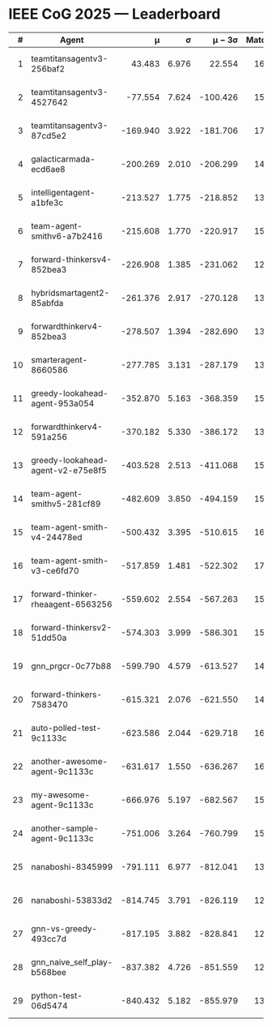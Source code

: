 # IEEE CoG 2025 — Leaderboard

| # | Agent | μ | σ | μ − 3σ | Matches | Updated |
|---:|---|---:|---:|---:|---:|---|
| 1 | teamtitansagentv3-256baf2 | 43.483 | 6.976 | 22.554 | 16276 | 2025-08-23 15:58 |
| 2 | teamtitansagentv3-4527642 | -77.554 | 7.624 | -100.426 | 15510 | 2025-08-23 15:58 |
| 3 | teamtitansagentv3-87cd5e2 | -169.940 | 3.922 | -181.706 | 17006 | 2025-08-23 15:58 |
| 4 | galacticarmada-ecd6ae8 | -200.269 | 2.010 | -206.299 | 14800 | 2025-08-23 15:58 |
| 5 | intelligentagent-a1bfe3c | -213.527 | 1.775 | -218.852 | 13348 | 2025-08-23 15:58 |
| 6 | team-agent-smithv6-a7b2416 | -215.608 | 1.770 | -220.917 | 15820 | 2025-08-23 15:58 |
| 7 | forward-thinkersv4-852bea3 | -226.908 | 1.385 | -231.062 | 12810 | 2025-08-23 15:58 |
| 8 | hybridsmartagent2-85abfda | -261.376 | 2.917 | -270.128 | 13792 | 2025-08-23 15:58 |
| 9 | forwardthinkerv4-852bea3 | -278.507 | 1.394 | -282.690 | 13004 | 2025-08-23 15:58 |
| 10 | smarteragent-8660586 | -277.785 | 3.131 | -287.179 | 13630 | 2025-08-23 15:58 |
| 11 | greedy-lookahead-agent-953a054 | -352.870 | 5.163 | -368.359 | 15050 | 2025-08-23 15:58 |
| 12 | forwardthinkerv4-591a256 | -370.182 | 5.330 | -386.172 | 13120 | 2025-08-23 15:58 |
| 13 | greedy-lookahead-agent-v2-e75e8f5 | -403.528 | 2.513 | -411.068 | 15870 | 2025-08-23 15:58 |
| 14 | team-agent-smithv5-281cf89 | -482.609 | 3.850 | -494.159 | 15600 | 2025-08-23 15:58 |
| 15 | team-agent-smith-v4-24478ed | -500.432 | 3.395 | -510.615 | 16382 | 2025-08-23 15:58 |
| 16 | team-agent-smith-v3-ce6fd70 | -517.859 | 1.481 | -522.302 | 17042 | 2025-08-23 15:58 |
| 17 | forward-thinker-rheaagent-6563256 | -559.602 | 2.554 | -567.263 | 15120 | 2025-08-23 15:58 |
| 18 | forward-thinkersv2-51dd50a | -574.303 | 3.999 | -586.301 | 15600 | 2025-08-23 15:58 |
| 19 | gnn_prgcr-0c77b88 | -599.790 | 4.579 | -613.527 | 14180 | 2025-08-23 15:58 |
| 20 | forward-thinkers-7583470 | -615.321 | 2.076 | -621.550 | 14720 | 2025-08-23 15:58 |
| 21 | auto-polled-test-9c1133c | -623.586 | 2.044 | -629.718 | 16060 | 2025-08-23 15:58 |
| 22 | another-awesome-agent-9c1133c | -631.617 | 1.550 | -636.267 | 16780 | 2025-08-23 15:58 |
| 23 | my-awesome-agent-9c1133c | -666.976 | 5.197 | -682.567 | 15840 | 2025-08-23 15:58 |
| 24 | another-sample-agent-9c1133c | -751.006 | 3.264 | -760.799 | 15840 | 2025-08-23 15:58 |
| 25 | nanaboshi-8345999 | -791.111 | 6.977 | -812.041 | 13410 | 2025-08-23 15:58 |
| 26 | nanaboshi-53833d2 | -814.745 | 3.791 | -826.119 | 12280 | 2025-08-23 15:58 |
| 27 | gnn-vs-greedy-493cc7d | -817.195 | 3.882 | -828.841 | 12920 | 2025-08-23 15:58 |
| 28 | gnn_naive_self_play-b568bee | -837.382 | 4.726 | -851.559 | 12820 | 2025-08-23 15:58 |
| 29 | python-test-06d5474 | -840.432 | 5.182 | -855.979 | 13070 | 2025-08-23 15:58 |

